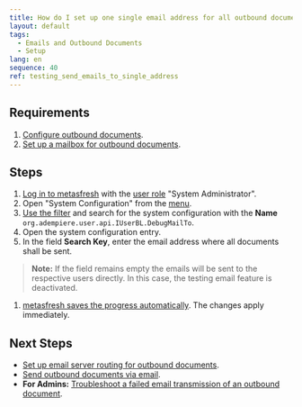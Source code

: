 ```yaml
---
title: How do I set up one single email address for all outbound documents for testing purposes? (System Administrator)
layout: default
tags:
  - Emails and Outbound Documents
  - Setup
lang: en
sequence: 40
ref: testing_send_emails_to_single_address
---
```


## Requirements
1. [Configure outbound documents](Outbound_Documents_Config).
1. [Set up a mailbox for outbound documents](Outbound_documents_setup_email_server).

## Steps
1. [Log in to metasfresh](Login) with the [user role](NewUserRole) "System Administrator".
1. Open "System Configuration" from the [menu](Menu).
1. [Use the filter](Filtering_function) and search for the system configuration with the **Name** `org.adempiere.user.api.IUserBL.DebugMailTo`.
1. Open the system configuration entry.
1. In the field **Search Key**, enter the email address where all documents shall be sent.
 >**Note:** If the field remains empty the emails will be sent to the respective users directly. In this case, the testing email feature is deactivated.

1. [metasfresh saves the progress automatically](Saveindicator). The changes apply immediately.

## Next Steps
- [Set up email server routing for outbound documents](Setup_email_server_routing).
- [Send outbound documents via email](Send_email_from_outbound_docs).
- **For Admins:** [Troubleshoot a failed email transmission of an outbound document](Outbound_documents_troubleshooting).
